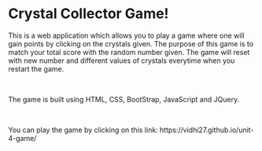 # Crystal Collector Game!
<p>This is a web application which allows you to play a game where one will gain points by clicking on the crystals given. The purpose of this game is to match your total score with the random number given. The game will reset with new number and different values of crystals everytime when you restart the game.</p>
<br>
<p>The game is built using HTML, CSS, BootStrap, JavaScript and JQuery.</p>
<br>
<p>You can play the game by clicking on this link: https://vidhi27.github.io/unit-4-game/ </p>

